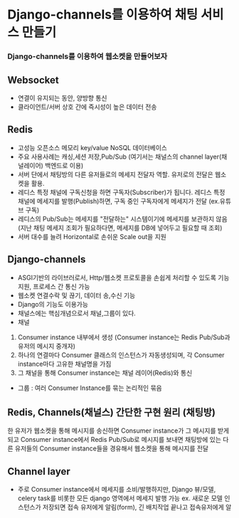 # Django-channels를 이용하여 채팅 서비스 만들기
### Django-channels를 이용하여 웹소켓을 만들어보자

## Websocket
- 연결이 유지되는 동안, 양방향 통신
- 클라이언트/서버 상호 간에 즉시성이 높은 데이터 전송

## Redis 
- 고성능 오픈소스 메모리 key/value NoSQL 데이터베이스
- 주요 사용사례는 캐싱,세션 저장,Pub/Sub (여기서는 채널스의 channel layer(채널레이어) 백엔드로 이용)
- 서버 단에서 채팅방의 다른 유저들로의 메세지 전달자 역할. 유저로의 전달은 웹소켓을 활용.
- 레디스 특정 채널에 구독신청을 하면 구독자(Subscriber)가 됩니다. 레디스 특정 채널에 메세지를 발행(Publish)하면, 구독 중인 구독자에게 메세지가 전달 (ex.유튜브 구독)
- 레디스의 Pub/Sub는 메세지를 "전달하는" 시스템이기에 메세지를 보관하지 않음(지난 채팅 메세지 조회가 필요하다면, 메세지를 DB에 넣어두고 필요할 때 조회)
- 서버 대수를 늘려 Horizontal로 손쉬운 Scale out을 지원

## Django-channels
- ASGI기반의 라이브러로서, Http/웹소켓 프로토콜을 손쉽게 처리할 수 있도록 기능 지원, 프로세스 간 통신 가능
- 웹소켓 연결수락 및 끊기, 데이터 송,수신 기능
- Django의 기능도 이용가능
- 채널스에는 핵심개념으로서 채널,그룹이 있다. 
- 채널 
1. Consumer instance 내부에서 생성 (Consumer instance는 Redis Pub/Sub과 유저의 메시지 중개자)
2. 하나의 연결마다 Consumer 클래스의 인스턴스가 자동생성되며, 각 Consumer instance마다 고유한 채널명을 가짐
3. 그 채널을 통해 Consumer instance는 채널 레이어(Redis)와 통신
- 그룹 : 여러 Consumer Instance를 묶는 논리적인 묶음

## Redis, Channels(채널스) 간단한 구현 원리 (채팅방)
한 유저가 웹소켓을 통해 메시지를 송신하면 Consumer instance가 그 메시지를 받게 되고 Consumer instance에서 Redis Pub/Sub로 메시지를 보내면
채팅방에 있는 다른 유저들의 Consumer instance들을 경유해서 웹소켓을 통해 메시지를 전달

## Channel layer
- 주로 Consumer instance에서 메세지를 소비/발행하지만, Django 뷰/모델, celery task를 비롯한 모든 django 영역에서 메세지 발행 가능
ex. 새로운 모델 인스턴스가 저장되면 접속 유저에게 알림(form), 긴 배치작업 끝나고 접속유저에게 알
